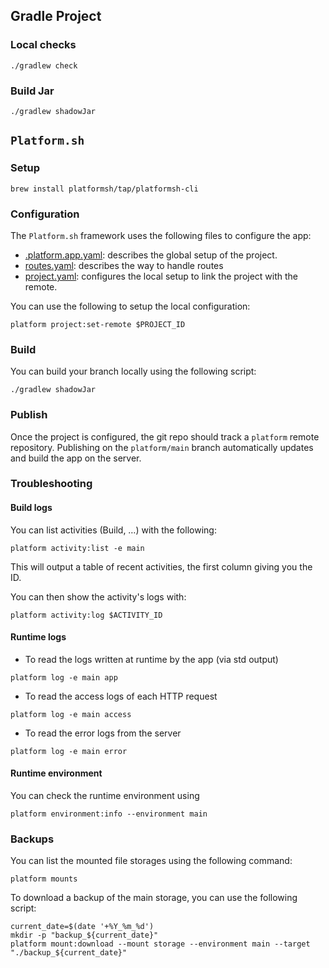 
## Gradle Project

### Local checks

```shell
./gradlew check
```

### Build Jar

```shell
./gradlew shadowJar
```

## `Platform.sh`

### Setup

```shell
brew install platformsh/tap/platformsh-cli
```

### Configuration

The `Platform.sh` framework uses the following files to configure the app: 

- [.platform.app.yaml](.platform.app.yaml): describes the global setup of the project.
- [routes.yaml](.platform/routes.yaml): describes the way to handle routes
- [project.yaml](.platform/local/project.yaml): configures the local setup to link the project with the remote.

You can use the following to setup the local configuration:

```shell
platform project:set-remote $PROJECT_ID
```

### Build

You can build your branch locally using the following script: 

```shell
./gradlew shadowJar
```

### Publish

Once the project is configured, the git repo should track a `platform` remote repository. 
Publishing on the `platform/main` branch automatically updates and build the app on the server.

### Troubleshooting


#### Build logs

You can list activities (Build, …) with the following:

```shell
platform activity:list -e main
```
This will output a table of recent activities, the first column giving you the ID. 

You can then show the activity's logs with:

```shell
platform activity:log $ACTIVITY_ID
```

#### Runtime logs

- To read the logs written at runtime by the app (via std output)

```shell
platform log -e main app
```

- To read the access logs of each HTTP request

```shell
platform log -e main access
```
- To read the error logs from the server

```shell
platform log -e main error
```
#### Runtime environment

You can check the runtime environment using 

```shell
platform environment:info --environment main
```

### Backups

You can list the mounted file storages using the following command: 

```shell
platform mounts
```

To download a backup of the main storage, you can use the following script:

```shell
current_date=$(date '+%Y_%m_%d')
mkdir -p "backup_${current_date}"
platform mount:download --mount storage --environment main --target "./backup_${current_date}"
```
